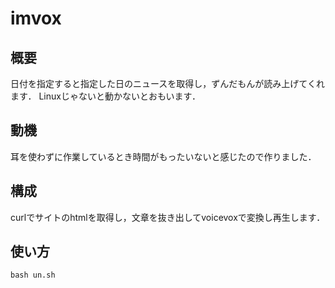 # imvox

## 概要
日付を指定すると指定した日のニュースを取得し，ずんだもんが読み上げてくれます．
Linuxじゃないと動かないとおもいます．

## 動機
耳を使わずに作業しているとき時間がもったいないと感じたので作りました．

## 構成
curlでサイトのhtmlを取得し，文章を抜き出してvoicevoxで変換し再生します．

## 使い方
```
bash un.sh
```

